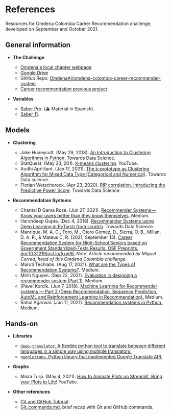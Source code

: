 # References
Resources for Omdena Colombia Career Recommendation challenge, developed on September and October 2021.

## General information
- __The Challenge__
    - [Omdena's local chapter webpage](https://omdena.com/omdena-chapter-page-colombia/)  
    - [Google Drive](https://drive.google.com/drive/folders/16x4G0wgYCA7p6lj3kqADhbnSde79IxXj)  
    - GitHub Repo: [OmdenaAI/omdena-colombia-career-recommender-system](https://github.com/OmdenaAI/omdena-colombia-career-recommender-system)  
    - [Career recommendation previous project](https://github.com/cdeafit/ds-squads/tree/main/career-recommendation)  

- __Variables__
    - [Saber Pro](https://sitios.uao.edu.co/saberpro/que-son-las-pruebas-saber-pro/). (⚠️ Material in Spanish).
    - [Saber 11](https://en.wikipedia.org/wiki/ICFES_examination).  


## Models
- __Clustering__
    - Jake Huneycutt. (May 29, 2018). [An Introduction to Clustering Algorithms in Python](https://towardsdatascience.com/an-introduction-to-clustering-algorithms-in-python-123438574097). Towards Data Science.
    - StatQuest. (May 23, 201). [K-means clustering](https://www.youtube.com/watch?v=4b5d3muPQmA). YouTube.  
    - Audhi Aprilliant. (Jan 17, 2021). [The k-prototype as Clustering Algorithm for Mixed Data Type (Categorical and Numerical)](https://towardsdatascience.com/the-k-prototype-as-clustering-algorithm-for-mixed-data-type-categorical-and-numerical-fe7c50538ebb). Towards Data science.
    - Florian Wetschoreck. (Apr 23, 2020). [RIP correlation. Introducing the Predictive Power Score](https://towardsdatascience.com/rip-correlation-introducing-the-predictive-power-score-3d90808b9598). Towards Data Science.

- __Recommendation Systems__
    - Chantal D Gama Rose. (Jun 27, 2021). [Recommender Systems — Know your users better than they know themselves](https://prianjali98.medium.com/recommender-systems-know-your-users-better-than-they-know-themselves-4568eef3d4ad). Medium.  
    - Harshdeep Gupta. (Dec 4, 2018). [Recommender Systems using Deep Learning in PyTorch from scratch](https://towardsdatascience.com/recommender-systems-using-deep-learning-in-pytorch-from-scratch-f661b8f391d7). Towards Data Science.  
    - Manrique, M. A. C., Toro, M., Otero Gomez, D., Sierra, O. B., Millan, D. A. R., & Mateus C, R. (2021, September 13). [Career Recommendation System for High-School Seniors based on Government Standardized-Tests Results. OSF Preprints. doi:10.31219/osf.io/5xwf6.](https://osf.io/5xwf6/) _Note: Article recommended by Miguel Correa, head of this Omdena Colombia challenge._  
    - Maruti Techlabs. (Aug 17, 2021). [What are the Types of Recommendation Systems?](https://medium.com/mlearning-ai/what-are-the-types-of-recommendation-systems-3487cbafa7c9). Medium.  
    - Minh Nguyen. (Sep 22, 2021). [Evaluation in designing a recommender system (Part 1)](https://mnguyen-mti.medium.com/evaluation-in-designing-a-recommender-system-part-1-6d0eb0734a33). Medium.  
    - [Pavel Kordík. (Jun 7, 2018). [Machine Learning for Recommender systems — Part 2 (Deep Recommendation, Sequence Prediction, AutoML and Reinforcement Learning in Recommendation).](https://medium.com/recombee-blog/machine-learning-for-recommender-systems-part-2-deep-recommendation-sequence-prediction-automl-f134bc79d66b) Medium.
    - Rahul Agarwal. (Jun 11, 2021). [Recommendation systems in Python.](https://rahulaga.medium.com/recommendation-systems-in-python-746d2184341d) Medium.
    

## Hands-on
- __Libraries__
    - [`deep-translator`. A flexible python tool to translate between different languages in a simple way using multiple translators.](https://github.com/nidhaloff/deep-translator)  
    - [`googletrans`. Python library that implemented Google Translate API.](https://pypi.org/project/googletrans/)  

- __Graphs__
    - Mısra Turp. (May 4, 2021). [How to Animate Plots on Streamlit, Bring your Plots to Life!](https://www.youtube.com/watch?v=VZ_tS4F6P2A) YouTube.  

- __Other references__
    - [Git and GitHub Tutorial](https://docs.google.com/document/d/19cgZ5cAXQYsebrzjYrJhuDFR3ohyr9RURs5c69e1v1c/edit)  
    - [Git_commands.md](https://github.com/OmdenaAI/omdena-colombia-career-recommender-system/blob/main/src/references/Git_commands.md), brief recap with Git and GitHub commands.  
